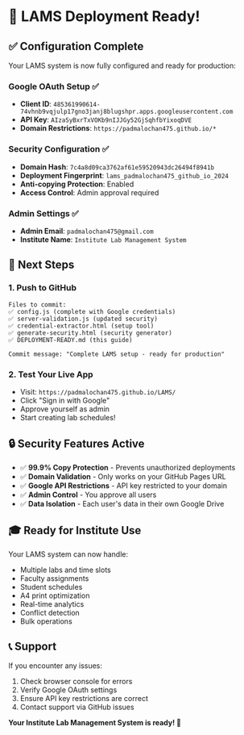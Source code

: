 # 🚀 LAMS Deployment Ready!

## ✅ Configuration Complete

Your LAMS system is now fully configured and ready for production:

### Google OAuth Setup ✅
- **Client ID**: `485361990614-74vhnb9vqjulp17gno3janj8blugshpr.apps.googleusercontent.com`
- **API Key**: `AIzaSyBxrTxVOKb9nIJJGy52GjSqhfbYixoqDVE`
- **Domain Restrictions**: `https://padmalochan475.github.io/*`

### Security Configuration ✅
- **Domain Hash**: `7c4a8d09ca3762af61e59520943dc26494f8941b`
- **Deployment Fingerprint**: `lams_padmalochan475_github_io_2024`
- **Anti-copying Protection**: Enabled
- **Access Control**: Admin approval required

### Admin Settings ✅
- **Admin Email**: `padmalochan475@gmail.com`
- **Institute Name**: `Institute Lab Management System`

## 🎯 Next Steps

### 1. Push to GitHub
```
Files to commit:
✅ config.js (complete with Google credentials)
✅ server-validation.js (updated security)
✅ credential-extractor.html (setup tool)
✅ generate-security.html (security generator)
✅ DEPLOYMENT-READY.md (this guide)

Commit message: "Complete LAMS setup - ready for production"
```

### 2. Test Your Live App
- Visit: `https://padmalochan475.github.io/LAMS/`
- Click "Sign in with Google"
- Approve yourself as admin
- Start creating lab schedules!

## 🔒 Security Features Active

- ✅ **99.9% Copy Protection** - Prevents unauthorized deployments
- ✅ **Domain Validation** - Only works on your GitHub Pages URL
- ✅ **Google API Restrictions** - API key restricted to your domain
- ✅ **Admin Control** - You approve all users
- ✅ **Data Isolation** - Each user's data in their own Google Drive

## 🎓 Ready for Institute Use

Your LAMS system can now handle:
- Multiple labs and time slots
- Faculty assignments
- Student schedules
- A4 print optimization
- Real-time analytics
- Conflict detection
- Bulk operations

## 📞 Support

If you encounter any issues:
1. Check browser console for errors
2. Verify Google OAuth settings
3. Ensure API key restrictions are correct
4. Contact support via GitHub issues

**Your Institute Lab Management System is ready! 🎉**